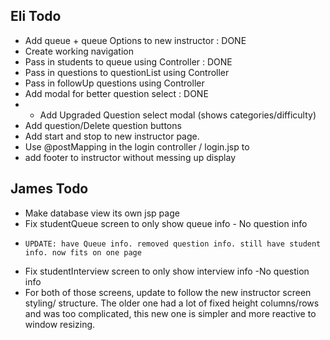 Eli Todo
----------
- Add queue + queue Options to new instructor : DONE
- Create working navigation
- Pass in students to queue using Controller : DONE
- Pass in questions to questionList using Controller
- Pass in followUp questions using Controller
- Add modal for better question select : DONE
- - Add Upgraded Question select modal (shows categories/difficulty) 
- Add question/Delete question buttons
- Add start and stop to new instructor page.
- Use @postMapping in the login controller / login.jsp to
- add footer to instructor without messing up display


James Todo
-----------
- Make database view its own jsp page
- Fix studentQueue screen to only show queue info - No question info
-     UPDATE: have Queue info. removed question info. still have student info. now fits on one page
- Fix studentInterview screen to only show interview info -No question info
- For both of those screens, update to follow the new instructor screen 
styling/ structure. The older one had a lot of fixed height columns/rows and was 
too complicated, this new one is simpler and more reactive to window resizing.


